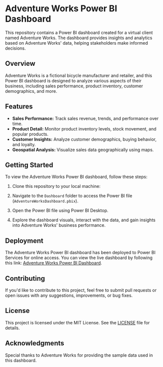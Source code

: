 # Adventure Works Power BI Dashboard

This repository contains a Power BI dashboard created for a virtual client named Adventure Works. The dashboard provides insights and analytics based on Adventure Works' data, helping stakeholders make informed decisions.

## Overview

Adventure Works is a fictional bicycle manufacturer and retailer, and this Power BI dashboard is designed to analyze various aspects of their business, including sales performance, product inventory, customer demographics, and more.

## Features

- **Sales Performance:** Track sales revenue, trends, and performance over time.
- **Product Detail:** Monitor product inventory levels, stock movement, and popular products.
- **Customer Insights:** Analyze customer demographics, buying behavior, and loyalty.
- **Geospatial Analysis:** Visualize sales data geographically using maps.

## Getting Started

To view the Adventure Works Power BI dashboard, follow these steps:

1. Clone this repository to your local machine:

2. Navigate to the `Dashboard` folder to access the Power BI file (`AdventureWorksDashboard.pbix`).

3. Open the Power BI file using Power BI Desktop.

4. Explore the dashboard visuals, interact with the data, and gain insights into Adventure Works' business performance.

## Deployment

The Adventure Works Power BI dashboard has been deployed to Power BI Services for online access. You can view the live dashboard by following this link: [Adventure Works Power BI Dashboard]([https://app.powerbi.com/groups/me/reports/your-dashboard-id](https://app.powerbi.com/links/8vlWPcpmM5?ctid=3dacfb1a-7de5-48ed-884c-50bdcbb2d8af&pbi_source=linkShare)).

## Contributing

If you'd like to contribute to this project, feel free to submit pull requests or open issues with any suggestions, improvements, or bug fixes.

## License

This project is licensed under the MIT License. See the [LICENSE](LICENSE) file for details.

## Acknowledgments

Special thanks to Adventure Works for providing the sample data used in this dashboard.



